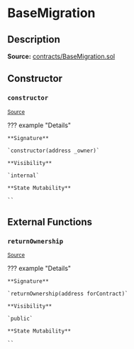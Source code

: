 # BaseMigration

## Description

**Source:** [contracts/BaseMigration.sol](https://github.com/Synthetixio/synthetix/tree/v2.89.1/contracts/BaseMigration.sol)

## Constructor

### `constructor`

<sub>[Source](https://github.com/Synthetixio/synthetix/tree/v2.89.1/contracts/BaseMigration.sol#L6)</sub>

??? example "Details"

    **Signature**

    `constructor(address _owner)`

    **Visibility**

    `internal`

    **State Mutability**

    ``

## External Functions

### `returnOwnership`

<sub>[Source](https://github.com/Synthetixio/synthetix/tree/v2.89.1/contracts/BaseMigration.sol#L9)</sub>

??? example "Details"

    **Signature**

    `returnOwnership(address forContract)`

    **Visibility**

    `public`

    **State Mutability**

    ``
